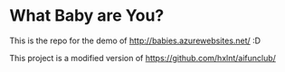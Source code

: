 # What Baby are You?

This is the repo for the demo of http://babies.azurewebsites.net/ :D

This project is a modified version of https://github.com/hxlnt/aifunclub/ 
